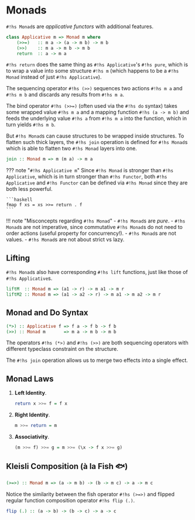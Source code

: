 # Monads

`#!hs Monad`s are *applicative functors* with additional features.

```haskell
class Applicative m => Monad m where
    (>>=)   :: m a -> (a -> m b) -> m b
    (>>)    :: m a -> m b -> m b
    return  :: a -> m a 
```

`#!hs return` does the same thing as `#!hs Applicative`'s `#!hs pure`, which
is to wrap a value into some structure `#!hs m` (which happens to be a
`#!hs Monad` instead of just `#!hs Applicative`).

The sequencing operator `#!hs (>>)` sequences two actions `#!hs m a` and
`#!hs m b` and discards any results from `#!hs m a`.

The bind operator `#!hs (>>=)` (often used via the `#!hs do` syntax) takes some
wrapped value `#!hs m a` and a mapping function `#!hs (a -> m b)` and feeds
the underlying value `#!hs a` from `#!hs m a` into the function, which in turn
yields `#!hs m b`.

But `#!hs Monad`s can cause structures to be wrapped inside structures. To
flatten such thick layers, the `#!hs join` operation is defined for 
`#!hs Monad`s which is able to flatten two `#!hs Monad` layers into one.

```haskell
join :: Monad m => m (m a) -> m a
```

??? note "`#!hs Applicative m`"
    Since `#!hs Monad` is stronger than `#!hs Applicative`, which is in turn
    stronger than `#!hs Functor`, both `#!hs Applicative` and `#!hs Functor`
    can be defined via `#!hs Monad` since they are both less powerful.

    ```haskell
    fmap f xs = xs >>= return . f
    ```

!!! note "Misconcepts regarding `#!hs Monad`"
    - `#!hs Monad`s are *pure*.
    - `#!hs Monad`s are not imperative, since commutative `#!hs Monad`s do not
    need to order actions (useful property for concurrency!).
    - `#!hs Monad`s are not values.
    - `#!hs Monad`s are not about strict vs lazy.

## Lifting

`#!hs Monad`s also have corresponding `#!hs lift` functions, just like those
of `#!hs Applicative`s.

```haskell
liftM  :: Monad m => (a1 -> r) -> m a1 -> m r
liftM2 :: Monad m => (a1 -> a2 -> r) -> m a1 -> m a2 -> m r
```

## Monad and Do Syntax

```haskell
(*>) :: Applicative f => f a -> f b -> f b
(>>) :: Monad m       => m a -> m b -> m b
```

The operators `#!hs (*>)` and `#!hs (>>)` are both sequencing operators with
different typeclass constraint on the structure.

The `#!hs join` operation allows us to merge two effects into a single effect.

## Monad Laws

1. **Left Identity**.

    ```haskell
    return x >>= f = f x
    ```
2. **Right Identity**.

    ```haskell
    m >>= return = m
    ```

3. **Associativity**.

    ```haskell
    (m >>= f) >>= g = m >>= (\x -> f x >>= g)
    ```

## Kleisli Composition (à la Fish :fish:)

```haskell
(>=>) :: Monad m => (a -> m b) -> (b -> m c) -> a -> m c
```

Notice the similarity between the fish operator `#!hs (>=>)` and flipped
regular function composition operator `#!hs flip (.)`.

```haskell
flip (.) :: (a -> b) -> (b -> c) -> a -> c
```
